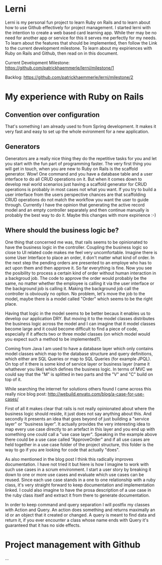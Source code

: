 # Lerni
Lerni is my personal fun project to learn Ruby on Rails and to learn about how to use Github effectively for project management. I started lerni with the intention to create a web based card learning app. While ther may be no need for another app or service for this it serves me perfectly for my needs. To learn about the features that should be implemented, then follow the Link to the current development milestone. To learn about my expiriences with Ruby on Rails and Github, then read on in this document.

Current Development Milestone: https://github.com/patrickhaemmerle/lerni/milestone/1

Backlog: https://github.com/patrickhaemmerle/lerni/milestone/2

# My experience with Ruby on Rails 

## Convention over configuration
That's something I am already used to from Spring development. It makes it very fast and easy to set up the whole evironment for a new application.

## Generators
Generators are a really nice thing they do the repetitive tasks for you and let you start with the fun part of programming faster. The very first thing you will get in touch, when you are new to Ruby on Rails is the scaffold generator. Wow! One command and you have a database table and a user interface to do all CRUD operations on it. But when it comes down to develop real world scenarios just having a scaffold generator for CRUD operations is probably in most cases not what you want. If you try to build a user interface from the users perspective chances are that scaffolding CRUD operations do not match the workflow you want the user to guide through. Currently I have the opinion that generating the active record model and an empty controller separately and then continue manually is probably the best way to do it. Maybe this changes with more expirience :-)

## Where should the business logic be?
One thing that concerned me was, that rails seems to be opinionated to have the business logic in the controller. Coupling the business logic so close to UI related code makes me feel very uncomfortable. Imagine there is some User Interface to place an order, it don't matter what kind of order. In the next step the pending orders are presented to an employe who has to act upon them and then approve it. So far everything is fine. Now you see the posibility to process a certain kind of order without human interaction in a backgroud job. The code to approve the order would probably be the same, no matter whether the employee is calling it via the user interface or the background job is calling it. Making the background job call the controller is obviously no option. No problem, let's move the job to the model, maybe there is a model called "Order" which seems to be the right place.

Having that logic in the model seems to be better becaus it enables us to develop our application DRY. But moving it to the model classes distributes the business logic across the model and I can imagine that it model classes become large and it could become difficult to find a piece of code, especially if it affects two or three model classes (on which model would you expect such a method to be implemented?).

Coming from Java I am used to have a database layer which only contains model classes which map to the database structure and query definitions, which either are SQL Queries or map to SQL Queries (for example JPQL). On top of it there is some kind of service layer or business layer (name it whathever you like) which defines the business logic. In terms of MVC we could say that the "M" is splitted in two parts and the "V" and "C" build on top of it.

While searching the internet for solutions others found I came across this really nice blog post: http://webuild.envato.com/blog/a-case-for-use-cases/

First of all it makes clear that rails is not really opinionated about where the business logic should reside, it just does not say anything about this. And secondly it presents an idea that goes beyond of just building a "service layer" or "business layer". It actually provides the very interesting idea to map every use case directly to an artefact in this layer and you end up with something one could call a "use case layer". Speaking in the example above there could be a use case called "ApproveOrder" and if all use cases are held together in a use case folder of the project structure, this folder is the way to go if you are looking for code that actually "does".

As also mentioned in the blog post I think this radically improves documentation. I have not tried it but hiere is how I imagine to work with such use cases in a scrum environment. I start a user story by breaking it down to one or more use cases and evaluate which use cases can be reused. Since each use case stands in a one to one relationship with a ruby class, it's very straight forward to keep documentation and implementation linked. I could also imagine to have the prosa description of a use case in the ruby class itself and extract it from there to generate documentation.

In order to keep command and query separation I will postfix my classes with Action and Query. An action does something and returns maximally an id or an object that it created or changed. A query is meant to find data and return it, if you ever encounter a class whose name ends with Query it's guaranteed that it has no side effects.

# Project management with Github

...
